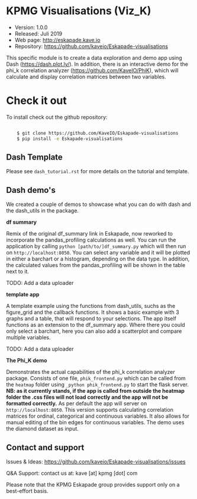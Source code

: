 # KPMG Visualisations (Viz_K)

 - Version: 1.0.0
 - Released: Juli 2019
 - Web page: http://eskapade.kave.io
 - Repository: https://github.com/kaveio/Eskapade-visualisations


This specific module is to create a data exploration and demo app
using Dash (https://dash.plot.ly/). In addition, there is an interactive demo
for the phi_k correlation analyzer (https://github.com/KaveIO/PhiK), which will
calculate and display correlation matrices between two variables.

# Check it out

To install check out the github repository:

``` bash

    $ git clone https://github.com/KaveIO/Eskapade-visualisations
    $ pip install -e Eskapade-visualisations
```


## Dash Template

Please see `dash_tutorial.rst` for more details on the tutorial and template.

## Dash demo's

We created a couple of demos to showcase what you can do with dash and the dash_utils in the package.

**df summary**

Remix of the original df_summary link in Eskapade, now reworked to incorporate the pandas_profiling
calculations as well.
You can run the application by calling ``python [path/to/]df_summary.py`` which will then run on
`http://localhost:8050`. You can select any variable and it will be plotted in either a barchart
or a histogram, depending on the data type. In addition, the calculated values from
the pandas_profiling will be shown in the table next to it.

TODO: Add a data uploader

**template app**

A template example using the functions from dash_utils, suchs as the figure_grid and the
callback functions.
It shows a basic example with 3 graphs and a table, that will respond to your selections. The app
itself functions as an extension to the df_summary app. Where there you could only select a barchart,
here you can also add a scatterplot and compare multiple variables.

TODO: Add a data uploader

**The Phi_K demo**

Demonstrates the actual capabilities of the phi_k correlation analyzer package.
Consists of one file, `phik_frontend.py` which can be called from the `heatmap` folder
using `_python phik_frontend.py` to start the flask server.
**NB: as it currently stands, if the app is called from outside the heatmap folder the
.css files will not load correctly and the app will not be formatted correctly.**
As per default the app will server on `http://localhost:8050`. This version supports calculating
correlation matrices for ordinal, categorical and continuous variables. It also
allows for manual editing of the bin edges for continuous variables.
The demo uses the diamond dataset as input.

## Contact and support
Issues & Ideas: https://github.com/kaveio/Eskapade-visualisations/issues

Q&A Support: contact us at: kave [at] kpmg [dot] com

Please note that the KPMG Eskapade group provides support only on a best-effort basis.